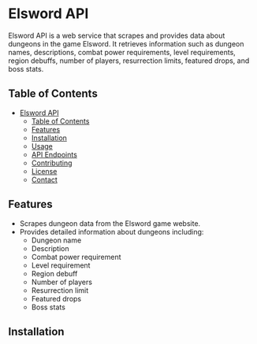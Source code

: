 # Elsword API

Elsword API is a web service that scrapes and provides data about dungeons in the game Elsword. It retrieves information such as dungeon names, descriptions, combat power requirements, level requirements, region debuffs, number of players, resurrection limits, featured drops, and boss stats.

## Table of Contents

- [Elsword API](#elsword-api)
  - [Table of Contents](#table-of-contents)
  - [Features](#features)
  - [Installation](#installation)
  - [Usage](#usage)
  - [API Endpoints](#api-endpoints)
  - [Contributing](#contributing)
  - [License](#license)
  - [Contact](#contact)

## Features

- Scrapes dungeon data from the Elsword game website.
- Provides detailed information about dungeons including:
  - Dungeon name
  - Description
  - Combat power requirement
  - Level requirement
  - Region debuff
  - Number of players
  - Resurrection limit
  - Featured drops
  - Boss stats

## Installation

1. Clone the repository:


##Contributing
Contributions are welcome! Please open an issue or submit a pull request.

##License
This project is licensed under the MIT License. See the LICENSE file for details.

Contact
For questions or suggestions, please contact me on discord le_frenny.

   
